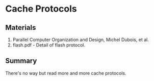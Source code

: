 # Cache Protocols

## Materials
1. Parallel Computer Organization and Design, Michel Dubois, et al.
2. flash.pdf - Detail of flash protocol.

## Summary
There's no way but read more and more cache protocols.

